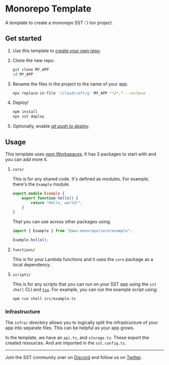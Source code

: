 # Monorepo Template

A template to create a monorepo SST ❍ Ion project.

## Get started

1. Use this template to [create your own repo](https://docs.github.com/en/repositories/creating-and-managing-repositories/creating-a-repository-from-a-template).

2. Clone the new repo.

    ```bash
    git clone MY_APP
    cd MY_APP
    ```

3. Rename the files in the project to the name of your app.

    ```bash
    npx replace-in-file '/cloudcraft/g' MY_APP **/*.* --verbose
    ```

4. Deploy!

    ```bash
    npm install
    npx sst deploy
    ```

5. Optionally, enable [_git push to deploy_](https://ion.sst.dev/docs/console/#autodeploy).

## Usage

This template uses [npm Workspaces](https://docs.npmjs.com/cli/v8/using-npm/workspaces). It has 3 packages to start with and you can add more it.

1. `core/`

    This is for any shared code. It's defined as modules. For example, there's the `Example` module.

    ```ts
    export module Example {
    	export function hello() {
    		return "Hello, world!";
    	}
    }
    ```

    That you can use across other packages using.

    ```ts
    import { Example } from "@aws-monorepo/core/example";

    Example.hello();
    ```

2. `functions/`

    This is for your Lambda functions and it uses the `core` package as a local dependency.

3. `scripts/`

    This is for any scripts that you can run on your SST app using the `sst shell` CLI and [`tsx`](https://www.npmjs.com/package/tsx). For example, you can run the example script using:

    ```bash
    npm run shell src/example.ts
    ```

### Infrastructure

The `infra/` directory allows you to logically split the infrastructure of your app into separate files. This can be helpful as your app grows.

In the template, we have an `api.ts`, and `storage.ts`. These export the created resources. And are imported in the `sst.config.ts`.

---

Join the SST community over on [Discord](https://discord.gg/sst) and follow us on [Twitter](https://twitter.com/SST_dev).
